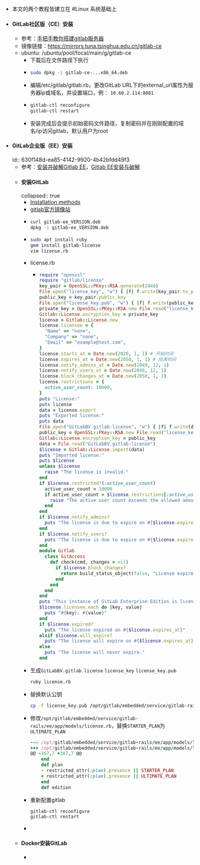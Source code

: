 - 本文的两个教程皆建立在 #Linux 系统基础上
- #### GitLab社区版（CE）安装
	- 参考：[手把手教你搭建gitlab服务器](https://zhuanlan.zhihu.com/p/62042884)
	- 镜像链接：https://mirrors.tuna.tsinghua.edu.cn/gitlab-ce
	- ubuntu: /ubuntu/pool/focal/main/g/gitlab-ce
		- 下载后在文件路径下执行
		- ```bash
		  sudo dpkg -i gitlab-ce-...x86_64.deb
		  ```
		- 编辑/etc/gitlab/gitlab.rb，更改GitLab URL下的external_url属性为服务器ip或域名，并设置端口，例：
		  `10.60.2.114:8081`
		- ```bash
		  gitlab-ctl reconfigure
		  gitlab-ctl restart
		  ```
		- 安装完成后会提示初始密码文件路径，复制密码并在刚刚配置的域名/ip访问gitlab，默认用户为root
- #### GitLab企业版（EE）安装
  id:: 630f148d-ea85-4142-9920-4b42bfdd49f3
	- 参考：[安装并破解Gitlab EE](https://blog.17lai.site/posts/29a820b3)，[Gitlab EE安装与破解](https://conf.top/post/506)
	- #### 安装GitLab
	  collapsed:: true
		- [Installation methods](https://docs.gitlab.com/ee/install/install_methods.html)
		- [gitlab官方镜像站](https://packages.gitlab.com/gitlab/gitlab-ee)
		- ```bash
		  curl gitlab-ee_VERSION.deb
		  dpkg -i gitlab-ee_VERSION.deb
		  ```
		- ```bash
		  sudo apt install ruby
		  gem install gitlab-license
		  vim license.rb
		  ```
		- license.rb
			- ```ruby
			  require "openssl"
			  require "gitlab/license"
			  key_pair = OpenSSL::PKey::RSA.generate(2048)
			  File.open("license_key", "w") { |f| f.write(key_pair.to_pem) }
			  public_key = key_pair.public_key
			  File.open("license_key.pub", "w") { |f| f.write(public_key.to_pem) }
			  private_key = OpenSSL::PKey::RSA.new File.read("license_key")
			  Gitlab::License.encryption_key = private_key
			  license = Gitlab::License.new
			  license.licensee = {
			    "Name" => "none",
			    "Company" => "none",
			    "Email" => "example@test.com",
			  }
			  license.starts_at = Date.new(2020, 1, 1) # 开始时间
			  license.expires_at = Date.new(2050, 1, 1) # 结束时间
			  license.notify_admins_at = Date.new(2049, 12, 1)
			  license.notify_users_at = Date.new(2049, 12, 1)
			  license.block_changes_at = Date.new(2050, 1, 1)
			  license.restrictions = {
			    active_user_count: 10000,
			  }
			  puts "License:"
			  puts license
			  data = license.export
			  puts "Exported license:"
			  puts data
			  File.open("GitLabBV.gitlab-license", "w") { |f| f.write(data) }
			  public_key = OpenSSL::PKey::RSA.new File.read("license_key.pub")
			  Gitlab::License.encryption_key = public_key
			  data = File.read("GitLabBV.gitlab-license")
			  $license = Gitlab::License.import(data)
			  puts "Imported license:"
			  puts $license
			  unless $license
			    raise "The license is invalid."
			  end
			  if $license.restricted?(:active_user_count)
			    active_user_count = 10000
			    if active_user_count > $license.restrictions[:active_user_count]
			      raise "The active user count exceeds the allowed amount!"
			    end
			  end
			  if $license.notify_admins?
			    puts "The license is due to expire on #{$license.expires_at}."
			  end
			  if $license.notify_users?
			    puts "The license is due to expire on #{$license.expires_at}."
			  end
			  module Gitlab
			    class GitAccess
			      def check(cmd, changes = nil)
			        if $license.block_changes?
			          return build_status_object(false, "License expired")
			        end
			      end
			    end
			  end
			  puts "This instance of GitLab Enterprise Edition is licensed to:"
			  $license.licensee.each do |key, value|
			    puts "#{key}: #{value}"
			  end
			  if $license.expired?
			    puts "The license expired on #{$license.expires_at}"
			  elsif $license.will_expire?
			    puts "The license will expire on #{$license.expires_at}"
			  else
			    puts "The license will never expire."
			  end
			  ```
		- 生成`GitLabBV.gitlab.license` `license_key` `license_key.pub`
		  ```bash
		  ruby license.rb
		  ```
		- 替换默认公钥
		  ```bash
		  cp -f license_key.pub /opt/gitlab/embedded/service/gitlab-rails/.license_encryption_key.pub
		  ```
		- 修改`/opt/gitlab/embedded/service/gitlab-rails/ee/app/models/license.rb`，替换`STARTER_PLAN`为`ULTIMATE_PLAN`
		  ```ruby
		  --- /opt/gitlab/embedded/service/gitlab-rails/ee/app/models/license.rb
		  +++ /opt/gitlab/embedded/service/gitlab-rails/ee/app/models/license.rb
		  @@ -367,7 +367,7 @@
		      end
		      def plan
		      - restricted_attr(:plan).presence || STARTER_PLAN
		      + restricted_attr(:plan).presence || ULTIMATE_PLAN
		      end
		      def edition
		  ```
		- 重新配置gitlab
		  ```bash
		  gitlab-ctl reconfigure
		  gitlab-ctl restart
		  ```
		-
	- #### Docker安装GitLab
		-